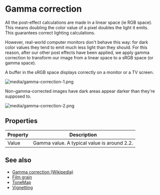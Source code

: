 # Gamma correction

All the post-effect calculations are made in a linear space (ie RGB space). This means doubling the color value of a pixel doubles the light it emits. This guarantees correct lighting calculations.

However, real-world computer monitors don't behave this way: for dark color values they tend to emit much less light than they should. For this reason, after our other post effects have been applied, we apply gamma correction to transform our image from a linear space to a sRGB space (or gamma space). 

A buffer in the sRGB space displays correctly on a monitor or a TV screen.

![media/gamma-correction-1.png](media/gamma-correction-1.png) 

Non-gamma-corrected images have dark areas appear darker than they're supposed to.

![media/gamma-correction-2.png](media/gamma-correction-2.png) 

## Properties

| Property | Description                                     |
| -------- | ----------------------------------------------- |
| Value    | Gamma value. A typical value is around 2.2. |

## See also

* [Gamma correction (Wikipedia)](http://en.wikipedia.org/wiki/Gamma_correction)
* [Film grain](film-grain.md)
* [ToneMap](tonemap.md)
* [Vignetting](vignetting.md)